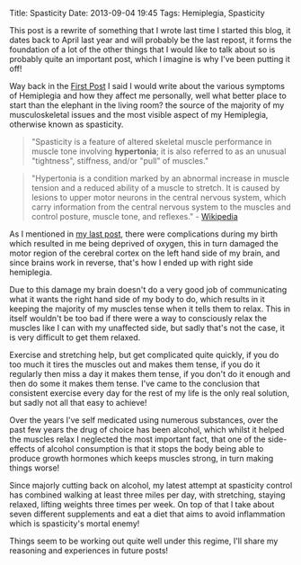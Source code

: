 Title: Spasticity
Date: 2013-09-04 19:45
Tags: Hemiplegia, Spasticity

This post is a rewrite of something that I wrote last time I started this blog, it dates back to April last year and will probably be the last repost, it forms the foundation of a lot of the other things that I would like to talk about so is probably quite an important post, which I imagine is why I've been putting it off!

Way back in the [First Post](first-post.html) I said I would write about the various symptoms of Hemiplegia and how they affect me personally, well what better place to start than the elephant in the living room? the source of the majority of my musculoskeletal issues and the most visible aspect of my Hemiplegia, otherwise known as spasticity.

> "Spasticity is a feature of altered skeletal muscle performance in muscle tone involving **hypertonia**; it is also referred to as an unusual "tightness", stiffness, and/or "pull" of muscles."

> "Hypertonia is a condition marked by an abnormal increase in muscle tension and a reduced ability of a muscle to stretch. It is caused by lesions to upper motor neurons in the central nervous system, which carry information from the central nervous system to the muscles and control posture, muscle tone, and reflexes." - [Wikipedia](http://en.wikipedia.org/wiki/Spasticity)

As I mentioned in [my last post](what-is-hemiplegia.html), there were complications during my birth which resulted in me being deprived of oxygen, this in turn damaged the motor region of the cerebral cortex on the left hand side of my brain, and since brains work in reverse, that's how I ended up with right side hemiplegia.

Due to this damage my brain doesn't do a very good job of communicating what it wants the right hand side of my body to do, which results in it keeping the majority of my muscles tense when it tells them to relax. This in itself wouldn't be too bad if there were a way to consciously relax the muscles like I can with my unaffected side, but sadly that's not the case, it is very difficult to get them relaxed. 

Exercise and stretching help, but get complicated quite quickly, if you do too much it tires the muscles out and makes them tense, if you do it regularly then miss a day it makes them tense, if you don't do it enough and then do some it makes them tense. I've came to the conclusion that consistent exercise every day for the rest of my life is the only real solution, but sadly not all that easy to achieve!

Over the years I've self medicated using numerous substances, over the past few years the drug of choice has been alcohol, which whilst it helped the muscles relax I neglected the most important fact, that one of the side-effects of alcohol consumption is that it stops the body being able to produce growth hormones which keeps muscles strong, in turn making things worse!

Since majorly cutting back on alcohol, my latest attempt at spasticity control has combined walking at least three miles per day, with stretching, staying relaxed, lifting weights three times per week. On top of that I take about seven different supplements and eat a diet that aims to avoid inflammation which is spasticity's mortal enemy! 

Things seem to be working out quite well under this regime, I'll share my reasoning and experiences in future posts!


